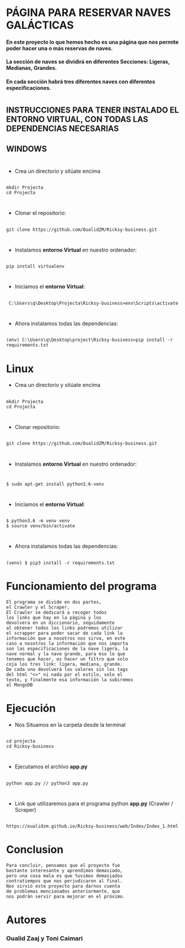 # __PÁGINA PARA RESERVAR NAVES GALÁCTICAS__

#### En este proyecto lo que hemos hecho es una página que nos permite poder hacer una o más reservas de naves.
#### La sección de naves se dividirá en diferentes Secciones: Ligeras, Medianas, Grandes.
#### En cada sección habrá tres diferentes naves con diferentes especificaciones.

#



## __INSTRUCCIONES PARA TENER INSTALADO EL ENTORNO VIRTUAL, CON TODAS LAS DEPENDENCIAS NECESARIAS__

##  WINDOWS
#
- Crea un directorio y sitúate encima
##
    mkdir Projecta
    cd Projecta
#
- Clonar el repositorio:  
 ##
    git clone https://github.com/OualidZM/Ricksy-business.git
#

- Instalamos **entorno Virtual** en nuestro ordenador:  
##
    pip install virtualenv

# 

- Iniciamos el **entorno Virtual**:       
##
     C:\Users\q\Desktop\Projecta\Ricksy-business>env\Scripts\activate
#
- Ahora instalamos todas las dependencias:
##

    (env) C:\Users\q\Desktop\project\Ricksy-business>pip install -r requirements.txt



# Linux

- Crea un directorio y sitúate encima
##
    mkdir Projecta
    cd Projecta

#
- Clonar repositorio:  
##  
    git clone https://github.com/OualidZM/Ricksy-business.git
#


- Instalamos **entorno Virtual** en nuestro ordenador:  
#
    $ sudo apt-get install python3.6-venv

#

    
    

- Iniciamos el **entorno Virtual**:       
##
    $ python3.6 -m venv venv
    $ source venv/bin/activate

#

- Ahora instalamos todas las dependencias:
##
    (venv) $ pip3 install -r requirements.txt
#




# __Funcionamiento del programa__

    El programa se divide en dos partes,
    el Crawler y el Scraper,
    El Crawler se dedicará a recoger todos
    los links que hay en la página y los 
    devolvera en un diccionario, seguidamente
    al obtener todos los links podremos utilizar
    el scrapper para poder sacar de cada link la 
    información que a nosotros nos sirva, en este 
    caso a nosotros la información que nos importa
    son las especificaciones de la nave ligera, la 
    nave normal y la nave grande, para eso lo que 
    tenemos que hacer, es hacer un filtro que solo
    coja los tres link: ligera, mediana, grande.
    De cada uno devolverá los valores sin los tags
    del html "<>" ni nada por el estilo, solo el
    texto, y finalmente esa información la subiremos
    al MongoDB

#
# __Ejecución__

- Nos Situamos en la carpeta desde la terminal       
##
    cd projecta
    cd Ricksy-business

#

- Ejecutamos el archivo **app.py**       
##
    python app.py // python3 app.py



#

- Link que utilizaremos para el programa python **app.py** (Crawler / Scraper)       
##
    
    https://oualidzm.github.io/Ricksy-business/web/Index/Index_1.html



#


# __Conclusion__

    Para concluir, pensamos que el proyecto fue
    bastante interesante y aprendimos demasiado,
    pero una cosa mala es que tuvimos demasiados
    contratiempos que nos perjudicaron al final.
    Nos sirvió este proyecto para darnos cuenta 
    de problemas mencionados anteriormente, que
    nos podrán servir para mejorar en el próximo.
    
# __Autores__

### Oualid Zaaj  y Toni Caimari







